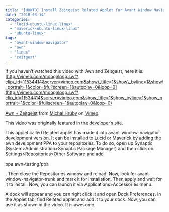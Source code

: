 ```yaml
---
title: "[HOWTO] Install Zeitgeist Related Applet for Avant Window Navigator"
date: "2010-08-14"
categories: 
  - "lucid-ubuntu-linux-linux"
  - "maverick-ubuntu-linux-linux"
  - "ubuntu-linux"
tags: 
  - "avant-window-navigator"
  - "awn"
  - "linux"
  - "zeitgest"
---
```


If you haven’t watched this video with Awn and Zeitgeist, here it is: [http://vimeo.com/moogaloop.swf?clip\_id=11534414&server=vimeo.com&show\_title=1&show\_byline=1&show\_portrait=1&color=&fullscreen=1&autoplay=0&loop=0](http://vimeo.com/moogaloop.swf?clip_id=11534414&server=vimeo.com&show_title=1&show_byline=1&show_portrait=1&color=&fullscreen=1&autoplay=0&loop=0)

[Awn + Zeitgeist](http://www.khattam.info/goto/Awn_Zeitgeist/1066/1) from [Michal Hruby](http://www.khattam.info/goto/Michal_Hruby/1066/2) on [Vimeo](http://www.khattam.info/goto/Vimeo/1066/3).

This video was originally featured in the [developer’s site](http://mhr3.blogspot.com/2010/05/awn-zeitgeist-enhance-your-workflow.html).

This applet called Related applet has made it into avant-window-navigator development version. It can be installed to Lucid or Maverick by adding the awn development PPA to your repositories. To do so, open up Synaptic (System>Administration>Synaptic Package Manager) and then click on Settings>Repositories>Other Software and add

ppa:awn-testing/ppa

. Then close the Repositories window and reload. Now, look for avant-window-navigator-trunk and mark it for installation. Then apply and wait for it to install. Now, you can launch it via Applications>Accessories menu.

A dock will appear and you can right click it and open Dock Preferences. In the Applet tab, find Related applet and add it to your dock. Now, you can use it as shown in the video. It is awesome.
